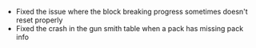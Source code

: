 - Fixed the issue where the block breaking progress sometimes doesn't reset properly
- Fixed the crash in the gun smith table when a pack has missing pack info